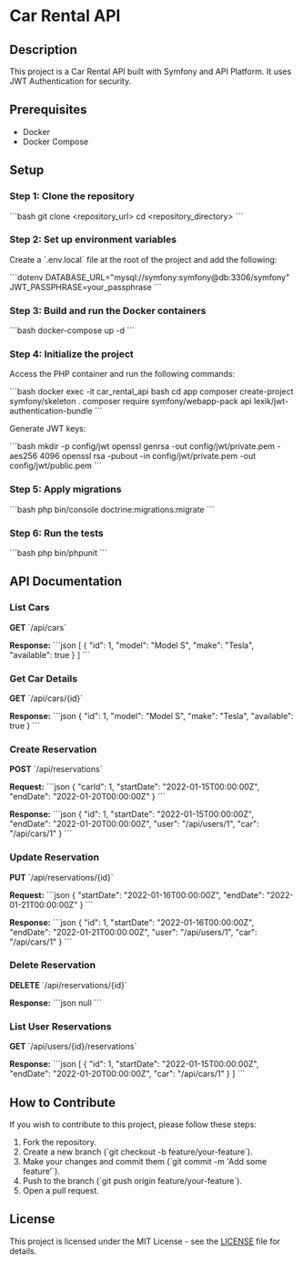
# Car Rental API

## Description

This project is a Car Rental API built with Symfony and API Platform. It uses JWT Authentication for security.

## Prerequisites

- Docker
- Docker Compose

## Setup

### Step 1: Clone the repository

\`\`\`bash
git clone <repository_url>
cd <repository_directory>
\`\`\`

### Step 2: Set up environment variables

Create a \`.env.local\` file at the root of the project and add the following:

\`\`\`dotenv
DATABASE_URL="mysql://symfony:symfony@db:3306/symfony"
JWT_PASSPHRASE=your_passphrase
\`\`\`

### Step 3: Build and run the Docker containers

\`\`\`bash
docker-compose up -d
\`\`\`

### Step 4: Initialize the project

Access the PHP container and run the following commands:

\`\`\`bash
docker exec -it car_rental_api bash
cd app
composer create-project symfony/skeleton .
composer require symfony/webapp-pack api lexik/jwt-authentication-bundle
\`\`\`

Generate JWT keys:

\`\`\`bash
mkdir -p config/jwt
openssl genrsa -out config/jwt/private.pem -aes256 4096
openssl rsa -pubout -in config/jwt/private.pem -out config/jwt/public.pem
\`\`\`

### Step 5: Apply migrations

\`\`\`bash
php bin/console doctrine:migrations:migrate
\`\`\`

### Step 6: Run the tests

\`\`\`bash
php bin/phpunit
\`\`\`

## API Documentation

### List Cars

**GET** \`/api/cars\`

**Response:**
\`\`\`json
[
    {
        "id": 1,
        "model": "Model S",
        "make": "Tesla",
        "available": true
    }
]
\`\`\`

### Get Car Details

**GET** \`/api/cars/{id}\`

**Response:**
\`\`\`json
{
    "id": 1,
    "model": "Model S",
    "make": "Tesla",
    "available": true
}
\`\`\`

### Create Reservation

**POST** \`/api/reservations\`

**Request:**
\`\`\`json
{
    "carId": 1,
    "startDate": "2022-01-15T00:00:00Z",
    "endDate": "2022-01-20T00:00:00Z"
}
\`\`\`

**Response:**
\`\`\`json
{
    "id": 1,
    "startDate": "2022-01-15T00:00:00Z",
    "endDate": "2022-01-20T00:00:00Z",
    "user": "/api/users/1",
    "car": "/api/cars/1"
}
\`\`\`

### Update Reservation

**PUT** \`/api/reservations/{id}\`

**Request:**
\`\`\`json
{
    "startDate": "2022-01-16T00:00:00Z",
    "endDate": "2022-01-21T00:00:00Z"
}
\`\`\`

**Response:**
\`\`\`json
{
    "id": 1,
    "startDate": "2022-01-16T00:00:00Z",
    "endDate": "2022-01-21T00:00:00Z",
    "user": "/api/users/1",
    "car": "/api/cars/1"
}
\`\`\`

### Delete Reservation

**DELETE** \`/api/reservations/{id}\`

**Response:**
\`\`\`json
null
\`\`\`

### List User Reservations

**GET** \`/api/users/{id}/reservations\`

**Response:**
\`\`\`json
[
    {
        "id": 1,
        "startDate": "2022-01-15T00:00:00Z",
        "endDate": "2022-01-20T00:00:00Z",
        "car": "/api/cars/1"
    }
]
\`\`\`

## How to Contribute

If you wish to contribute to this project, please follow these steps:

1. Fork the repository.
2. Create a new branch (\`git checkout -b feature/your-feature\`).
3. Make your changes and commit them (\`git commit -m 'Add some feature'\`).
4. Push to the branch (\`git push origin feature/your-feature\`).
5. Open a pull request.

## License

This project is licensed under the MIT License - see the [LICENSE](LICENSE) file for details.
